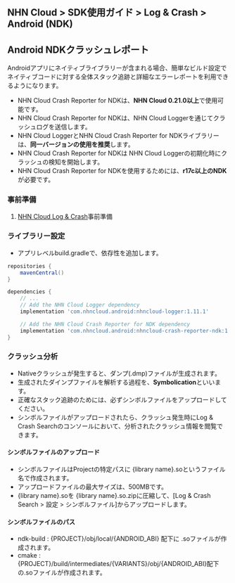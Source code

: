 ## NHN Cloud > SDK使用ガイド > Log & Crash > Android (NDK)

## Android NDKクラッシュレポート

Androidアプリにネイティブライブラリーが含まれる場合、簡単なビルド設定でネイティブコードに対する全体スタック追跡と詳細なエラーレポートを利用できるようになります。

* NHN Cloud Crash Reporter for NDKは、**NHN Cloud 0.21.0以上**で使用可能です。
* NHN Cloud Crash Reporter for NDKは、NHN Cloud Loggerを通じてクラッシュログを送信します。
* NHN Cloud LoggerとNHN Cloud Crash Reporter for NDKライブラリーは、**同一バージョンの使用を推奨**します。
* NHN Cloud Crash Reporter for NDKは NHN Cloud Loggerの初期化時にクラッシュの検知を開始します。
* NHN Cloud Crash Reporter for NDKを使用するためには、**r17c以上のNDK**が必要です。

### 事前準備

1. [NHN Cloud Log & Crash](./log-collector-android)事前準備

### ライブラリー設定
- アプリレベルbuild.gradleで、依存性を追加します。

```groovy
repositories {
    mavenCentral()
}

dependencies {
    // ...
    // Add the NHN Cloud Logger dependency
    implementation 'com.nhncloud.android:nhncloud-logger:1.11.1'

    // Add the NHN Cloud Crash Reporter for NDK dependency
    implementation 'com.nhncloud.android:nhncloud-crash-reporter-ndk:1.11.1'
}
```

### クラッシュ分析

* Nativeクラッシュが発生すると、ダンプ(.dmp)ファイルが生成されます。
* 生成されたダインプファイルを解析する過程を、**Symbolication**といいます。
* 正確なスタック追跡のためには、必ずシンボルファイルをアップロードしてください。
* シンボルファイルがアップロードされたら、クラッシュ発生時にLog & Crash Searchのコンソールにおいて、分析されたクラッシュ情報を閲覧できます。

#### シンボルファイルのアップロード

* シンボルファイルはProjectの特定パスに {library name}.soというファイル名で作成されます。
* アップロードファイルの最大サイズは、500MBです。
* {library name}.soを {library name}.so.zipに圧縮して、[Log & Crash Search > 設定 > シンボルファイル]からアップロードします。

#### シンボルファイルのパス

- ndk-build : {PROJECT}/obj/local/{ANDROID_ABI} 配下に .soファイルが作成されます。
- cmake : {PROJECT}/build/intermediates/{VARIANTS}/obj/{ANDROID_ABI}配下の.soファイルが作成されます。
